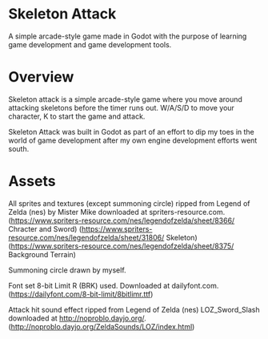 # Skeleton Attack
 A simple arcade-style game made in Godot with the purpose
 of learning game development and game development tools.

# Overview
 Skeleton attack is a simple arcade-style game where you
 move around attacking skeletons before the timer runs out.
 W/A/S/D to move your character, K to start the game and attack.
 
 Skeleton Attack was built in Godot as part of an effort to dip
 my toes in the world of game development after my own engine development
 efforts went south.
 
# Assets
 All sprites and textures (except summoning circle) ripped from
 Legend of Zelda (nes) by Mister Mike downloaded at spriters-resource.com.
 (https://www.spriters-resource.com/nes/legendofzelda/sheet/8366/ Chracter and Sword)
 (https://www.spriters-resource.com/nes/legendofzelda/sheet/31806/ Skeleton)
 (https://www.spriters-resource.com/nes/legendofzelda/sheet/8375/ Background Terrain)
 
 Summoning circle drawn by myself.
 
 Font set 8-bit Limit R (BRK) used. Downloaded at dailyfont.com.
 (https://dailyfont.com/8-bit-limit/8bitlimr.ttf)
 
 Attack hit sound effect ripped from Legend of Zelda (nes) LOZ_Sword_Slash
 downloaded at http://noproblo.dayjo.org/.
 (http://noproblo.dayjo.org/ZeldaSounds/LOZ/index.html)